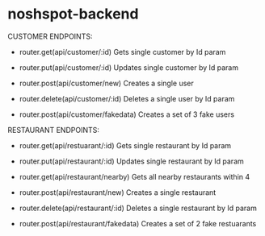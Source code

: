 # noshspot-backend
CUSTOMER ENDPOINTS: 

- router.get(api/customer/:id)          Gets single customer by Id param

- router.put(api/customer/:id)          Updates single customer by Id param

- router.post(api/customer/new)         Creates a single user

- router.delete(api/customer/:id)       Deletes a single user by Id param

- router.post(api/customer/fakedata)    Creates a set of 3 fake users



RESTAURANT ENDPOINTS: 

- router.get(api/restuarant/:id)          Gets single restaurant by Id param

- router.put(api/restaurant/:id)          Updates single restaurant by Id param

- router.get(api/restaurant/nearby)       Gets all nearby restaurants within 4

- router.post(api/restaurant/new)         Creates a single restaurant

- router.delete(api/restaurant/:id)       Deletes a single restaurant by Id param

- router.post(api/restaurant/fakedata)    Creates a set of 2 fake restuarants






